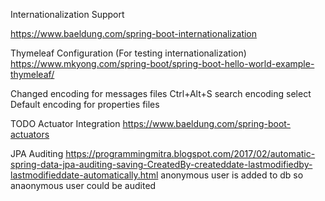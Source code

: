 Internationalization Support

https://www.baeldung.com/spring-boot-internationalization

Thymeleaf Configuration (For testing internationalization)
https://www.mkyong.com/spring-boot/spring-boot-hello-world-example-thymeleaf/

Changed encoding for messages files
Ctrl+Alt+S search encoding select 
Default encoding for properties files

TODO
Actuator Integration
https://www.baeldung.com/spring-boot-actuators


JPA Auditing
https://programmingmitra.blogspot.com/2017/02/automatic-spring-data-jpa-auditing-saving-CreatedBy-createddate-lastmodifiedby-lastmodifieddate-automatically.html
anonymous user is added to db so anaonymous user could be audited
